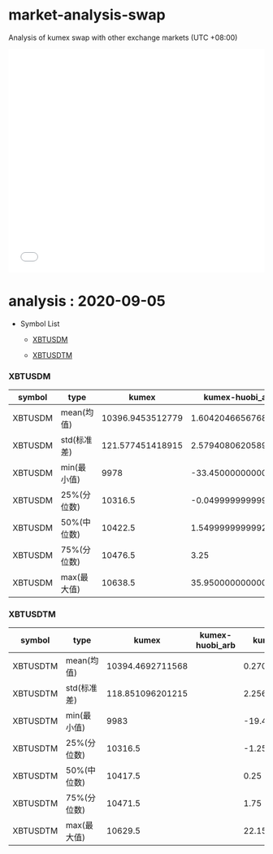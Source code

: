 # market-analysis-swap
Analysis of kumex swap with other exchange markets (UTC +08:00)

<iframe width="100%" height="440" src="./data.html" frameborder="no" border="0" scrolling="no"></iframe>

# analysis : 2020-09-05
* Symbol List

  * [XBTUSDM](#xbtusdm)

  * [XBTUSDTM](#xbtusdtm)


### XBTUSDM

symbol|type|kumex|kumex-huobi_arb|kumex-okex_arb
---|---|---|---|---
XBTUSDM | mean(均值) | 10396.9453512779 | 1.60420466567685 | -1.54571203645535
XBTUSDM | std(标准差) | 121.577451418915 | 2.5794080620589 | 2.11001038575935
XBTUSDM | min(最小值) | 9978 | -33.4500000000007 | -22.2999999999993
XBTUSDM | 25%(分位数) | 10316.5 | -0.0499999999992724 | -2.95000000000073
XBTUSDM | 50%(中位数) | 10422.5 | 1.54999999999927 | -1.45000000000073
XBTUSDM | 75%(分位数) | 10476.5 | 3.25 | -0.150000000001455
XBTUSDM | max(最大值) | 10638.5 | 35.9500000000007 | 16.7999999999993


### XBTUSDTM

symbol|type|kumex|kumex-huobi_arb|kumex-okex_arb
---|---|---|---|---
XBTUSDTM | mean(均值) | 10394.4692711568 |  | 0.270106483453713
XBTUSDTM | std(标准差) | 118.851096201215 |  | 2.25690911292106
XBTUSDTM | min(最小值) | 9983 |  | -19.4500000000007
XBTUSDTM | 25%(分位数) | 10316.5 |  | -1.25
XBTUSDTM | 50%(中位数) | 10417.5 |  | 0.25
XBTUSDTM | 75%(分位数) | 10471.5 |  | 1.75
XBTUSDTM | max(最大值) | 10629.5 |  | 22.1500000000015

